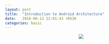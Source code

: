 ```yaml
---
layout: post
title:  "Introduction to Android Architecture"
date:   2016-06-12 22:01:43 +0530
categories: basic
---
```


<center>
<img src="{{site.url}}/images/basic-1.png"></img>
</center>
